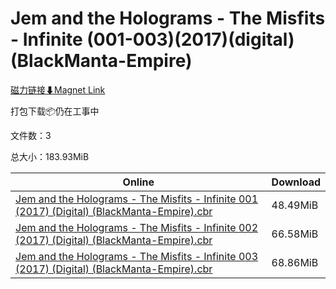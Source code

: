 # Jem and the Holograms - The Misfits - Infinite (001-003)(2017)(digital)(BlackManta-Empire)

[磁力链接⬇Magnet Link](magnet:?xt=urn:btih:8e55241107cbebe0192287750c84497f02853a42&dn=Jem%20and%20the%20Holograms%20-%20The%20Misfits%20-%20Infinite%20%28001-003%29%282017%29%28digital%29%28BlackManta-Empire%29)

打包下载📦仍在工事中

文件数：3

总大小：183.93MiB

Online | Download
--- | ---
[Jem and the Holograms - The Misfits - Infinite 001 (2017) (Digital) (BlackManta-Empire).cbr](https://github.com/alicewish/markdown/blob/master/comic/Jem-Holograms-Misfits-Infinite-001-2017-Digital-BlackManta-Empire-cbr.md) | 48.49MiB
[Jem and the Holograms - The Misfits - Infinite 002 (2017) (Digital) (BlackManta-Empire).cbr](https://github.com/alicewish/markdown/blob/master/comic/Jem-Holograms-Misfits-Infinite-002-2017-Digital-BlackManta-Empire-cbr.md) | 66.58MiB
[Jem and the Holograms - The Misfits - Infinite 003 (2017) (Digital) (BlackManta-Empire).cbr](https://github.com/alicewish/markdown/blob/master/comic/Jem-Holograms-Misfits-Infinite-003-2017-Digital-BlackManta-Empire-cbr.md) | 68.86MiB